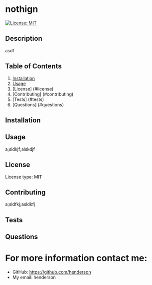 # nothign
[![License: MIT](https://img.shields.io/badge/License-MIT-yellow.svg)](https://opensource.org/licenses/MIT)

## Description
asdf

## Table of Contents
1. [Installation](#installation)
2. [Usage](#usage)
3. [License] (#license)
4. [Contributing] (#contributing)
4. [Tests] (#tests)
5. [Questions] (#questions)

## Installation

## Usage
a;sldkjf;alskdjf

## License
License type: MIT

## Contributing
a;sldfkj;asldkfj

## Tests

## Questions
# For more information contact me:
- GitHub: https://github.com/henderson  
- My email: henderson